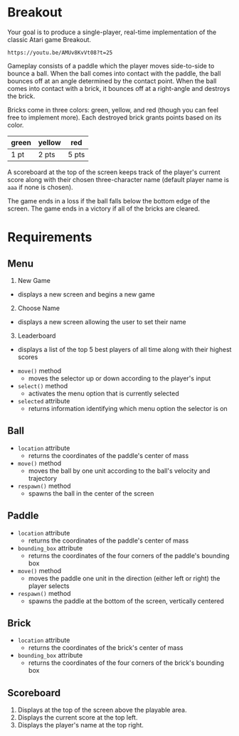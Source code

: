 # Breakout
Your goal is to produce a single-player, real-time implementation of the classic Atari game Breakout.

`https://youtu.be/AMUv8KvVt08?t=25`

Gameplay consists of a paddle which the player moves side-to-side to bounce a ball.
When the ball comes into contact with the paddle, the ball bounces off at an angle determined by the contact point.
When the ball comes into contact with a brick, it bounces off at a right-angle and destroys the brick.

Bricks come in three colors: green, yellow, and red (though you can feel free to implement more).
Each destroyed brick grants points based on its color.

| green | yellow |  red  |
| ----- | ------ | ----- |
| 1 pt  | 2 pts  | 5 pts |

A scoreboard at the top of the screen keeps track of the player's current score along with their chosen three-character name (default player name is `aaa` if none is chosen).

The game ends in a loss if the ball falls below the bottom edge of the screen.
The game ends in a victory if all of the bricks are cleared.

# Requirements
## Menu
1. New Game
  - displays a new screen and begins a new game
2. Choose Name
  - displays a new screen allowing the user to set their name
3. Leaderboard
  - displays a list of the top 5 best players of all time along with their highest scores

+ `move()` method
   - moves the selector up or down according to the player's input
+ `select()` method
   - activates the menu option that is currently selected
+ `selected` attribute
   - returns information identifying which menu option the selector is on

## Ball
+ `location` attribute
  - returns the coordinates of the paddle's center of mass
+ `move()` method
  - moves the ball by one unit according to the ball's velocity and trajectory
+ `respawn()` method
  - spawns the ball in the center of the screen

## Paddle
+ `location` attribute
  - returns the coordinates of the paddle's center of mass
+ `bounding_box` attribute
  - returns the coordinates of the four corners of the paddle's bounding box
+ `move()` method
  - moves the paddle one unit in the direction (either left or right) the player selects
+ `respawn()` method
  - spawns the paddle at the bottom of the screen, vertically centered

## Brick
+ `location` attribute
  - returns the coordinates of the brick's center of mass
+ `bounding_box` attribute
  - returns the coordinates of the four corners of the brick's bounding box

## Scoreboard
1. Displays at the top of the screen above the playable area.
2. Displays the current score at the top left.
3. Displays the player's name at the top right.

